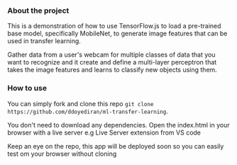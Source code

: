 ### About the project

This is a demonstration of how to use TensorFlow.js to load a pre-trained base model, specifically MobileNet, to generate image features that can be used in transfer learning.

Gather data from a user's webcam for multiple classes of data that you want to recognize and it create and define a multi-layer perceptron that takes the image features and learns to classify new objects using them.

### How to use

You can simply fork and clone this repo `git clone https://github.com/ddoyediran/ml-transfer-learning`.

You don't need to download any dependencies. Open the index.html in your browser with a live server e.g Live Server extension from VS code

Keep an eye on the repo, this app will be deployed soon so you can easily test om your browser without cloning

